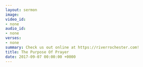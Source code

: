 ```yaml
---
layout: sermon
image: 
video_id:
- none
audio_id:
- none
verses:
- none
summary: Check us out online at https://riverrochester.com!
title: The Purpose Of Prayer
date: 2017-09-07 00:00:00 +0000
---
```


